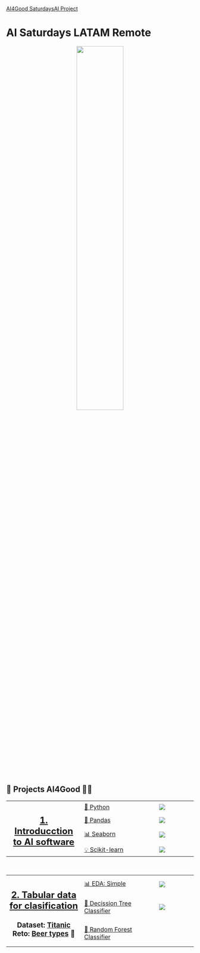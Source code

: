 [AI4Good SaturdaysAI Project](https://img.shields.io/badge/AI4Good%20Project-SaturdaysAI-orange)

# AI Saturdays LATAM Remote
<p align="center"><img width="50%" src="https://saturdaysai.github.io/saturdaysai/images/logo.png" /></p>


## 🚀 Projects AI4Good 👩‍💻

<table>
  <tr>
    <th width="40%" rowspan="4"><h2><a href="/1.%20Software">1. Introducction<br>to AI software</a></h2></th>
    <td width="40%"><a href="/1.%20Software/1.1%20Python.ipynb">🐍 Python</a></td>
    <td><a href="https://colab.research.google.com/github/SaturdaysAI-Murcia/machine-learning/blob/master/1.%20Software/1.1%20Python.ipynb"><img src="img/colab.svg"/></a></td>
  </tr>
  <tr>
    <td><a href="/1.%20Software/1.2%20Pandas.ipynb">🐼 Pandas</a></td>
    <td><a href="https://colab.research.google.com/github/SaturdaysAI-Murcia/machine-learning/blob/master/1.%20Software/1.2%20Pandas.ipynb"><img src="img/colab.svg"/></a></td>
  </tr>
  <tr>
    <td><a href="/1.%20Software/1.3%20Seaborn.ipynb">📊 Seaborn</a></td>
    <td><a href="https://colab.research.google.com/github/SaturdaysAI-Murcia/machine-learning/blob/master/1.%20Software/1.3%20Seaborn.ipynb"><img src="img/colab.svg"/></a></td>
  </tr>
  <tr>
    <td><a href="https://www.kaggle.com/learn/intermediate-machine-learning">💡 Scikit-learn</a></td>
    <td><a href="https://www.kaggle.com/learn/intermediate-machine-learning"><img src="img/colab.svg"/></a></td>
  </tr>
</table>   

<br>

<!-------------------------------------- Tabular: Clasification -------------------------------------->
<table>
  <tr>
    <th width="40%" rowspan="6"><h2><a href="/2.%20Tabular%20data%20(clas)">2. Tabular data<br>for clasification</a></h2>
      <h3>Dataset: <a href="https://www.kaggle.com/c/titanic">Titanic</a>
      <br>Reto: <a href="https://www.kaggle.com/c/murcia-beer-challenge">Beer types</a> 🍺</h3></th>
    <td width="40%"><a href="2.%20Tabular%20data%20(clas)/2.1%20EDA.ipynb">📊 EDA: Simple</a></td>
    <td><a href="https://colab.research.google.com/github/SaturdaysAI-Murcia/machine-learning/blob/master/2.%20Tabular%20data%20(clas)/2.1%20EDA.ipynb"><img src="img/colab.svg"/></a></td>
  </tr>
  <tr>
    <td><a href="/2.%20Tabular%20data%20(clas)/2.2%20Decission%20tree.ipynb">🌳 Decission Tree Classifier</a></td>
    <td><a href="https://colab.research.google.com/github/SaturdaysAI-Murcia/machine-learning/blob/master/2.%20Tabular%20data%20(clas)/2.2%20Decission%20tree.ipynb"><img src="img/colab.svg"/></a></td>
  </tr>
  <tr>
    <td><a href="/2.%20Tabular%20data%20(clas)/2.3%20Random%20Forest.ipynb">🌲 Random Forest Classifier</a></td>
